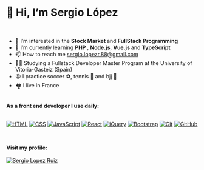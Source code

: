 
# 👋 Hi, I’m <strong>Sergio López </strong>
</br>

- 👀 I’m interested in the <strong>Stock Market </strong> and <strong> FullStack Programming </strong>
- 🌱 I’m currently learning <strong> PHP </strong>, <strong> Node.js</strong>, <strong> Vue.js </strong> and <strong> TypeScript </strong>
- 📫 How to reach me sergio.lopezr.88@gmail.com
- 👨‍🎓 Studying a Fullstack Developer Master Program at the University of Vitoria-Gasteiz (Spain)
- 😀 I practice soccer ⚽, tennis 🎾 and bjj 🥋
- 🏘️ I live in France

</br>
<strong> As a front end developer I use daily: </strong>
</br></br>

[![HTML](https://img.shields.io/badge/-HTML-white?style=flat-square&logo=html5&logoColor=orange&labelColor=white)](https://developer.mozilla.org/en-US/docs/Web/HTML)
[![CSS](https://img.shields.io/badge/-CSS-white?style=flat-square&logo=css3&logoColor=blue&labelColor=white)](https://developer.mozilla.org/en-US/docs/Web/CSS)
[![JavaScript](https://img.shields.io/badge/-JavaScript-white?style=flat-square&logo=JavaScript&logoColor=yellow&labelColor=white)](https://developer.mozilla.org/en-US/docs/Web/JavaScript)
[![React](https://img.shields.io/badge/-React-white?style=flat-square&logo=react&logoColor=61DAFB&labelColor=white)](https://reactjs.org/)
[![jQuery](https://img.shields.io/badge/-jQuery-white?style=flat-square&logo=jquery&logoColor=0769ad&labelColor=white)](https://jquery.com/)
[![Bootstrap](https://img.shields.io/badge/-Bootstrap-white?style=flat-square&logo=bootstrap&logoColor=purple&labelColor=white)](https://getbootstrap.com/)
[![Git](https://img.shields.io/badge/-Git-white?style=flat-square&logo=git&logoColor=F05032&labelColor=white)](https://git-scm.com/)
[![GitHub](https://img.shields.io/badge/-GitHub-white?style=flat-square&logo=github&logoColor=black&labelColor=white)](https://github.com/monsieurlopez/)

</br>

<strong> Visit my profile: </strong>
</br></br>
[![Sergio Lopez Ruiz](https://img.shields.io/badge/-Sergio_Lopez_Ruiz-blue?style=flat-square&logo=Linkedin&logoColor=white)](https://www.linkedin.com/in/lopez-ruiz-sergio/)














<!---
monsieurlopez/monsieurlopez is a ✨ special ✨ repository because its `README.md` (this file) appears on your GitHub profile.
You can click the Preview link to take a look at your changes.
--->
